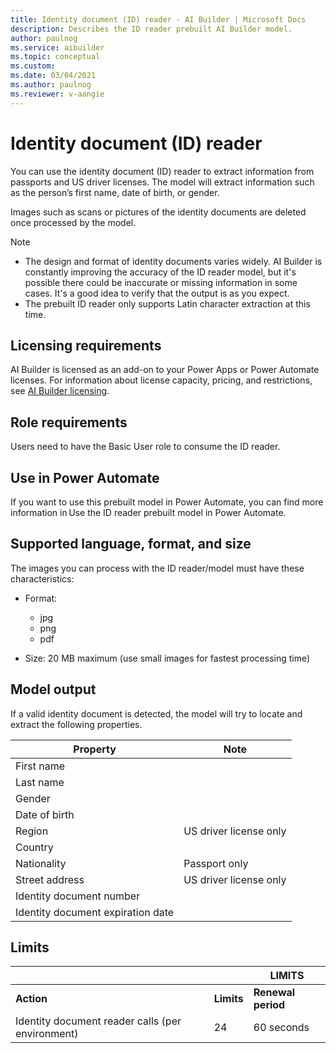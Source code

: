 ```yaml
---
title: Identity document (ID) reader - AI Builder | Microsoft Docs
description: Describes the ID reader prebuilt AI Builder model.
author: paulnog
ms.service: aibuilder
ms.topic: conceptual
ms.custom: 
ms.date: 03/04/2021
ms.author: paulnog
ms.reviewer: v-aangie
---
```


# Identity document (ID) reader

You can use the identity document (ID) reader to extract information from passports and US driver licenses. The model will extract information such as the person’s first name, date of birth, or gender.

Images such as scans or pictures of the identity documents are deleted once processed by the model.

> [!NOTE]
> - The design and format of identity documents varies widely. AI Builder is constantly improving the accuracy of the ID reader model, but it's possible there could be inaccurate or missing information in some cases. It's a good idea to verify that the output is as you expect.
> - The prebuilt ID reader only supports Latin character extraction at this time.

## Licensing requirements

AI Builder is licensed as an add-on to your Power Apps or Power Automate licenses. For information about license capacity, pricing, and restrictions, see [AI Builder licensing](/ai-builder/administer-licensing).

## Role requirements

Users need to have the Basic User role to consume the ID reader.

<!-- **Use in Power Apps** (we’ll light up this section when Power Apps will show the ID reader)
If you want to use this prebuilt model in Power Apps, you use the business card reader component. More information: Use the business card reader component in canvas apps and Use the business card reader component in model-driven apps -->

## Use in Power Automate

If you want to use this prebuilt model in Power Automate, you can find more information in Use the ID reader prebuilt model in Power Automate. <!-- Angie will link to id-reader-use.md when it's created. -->

## Supported language, format, and size

The images you can process with the ID reader/model must have these characteristics:

- Format:
   - jpg
   - png
   - pdf

- Size: 20 MB maximum (use small images for fastest processing time)

## Model output

If a valid identity document is detected, the model will try to locate and extract the following properties.

|Property  |Note  |
|---------|---------|
|First name     |         |
|Last name     |         |
|Gender     |         |
|Date of birth     |         |
|Region     | US driver license only        |
|Country     |         |
|Nationality     | Passport only        |
|Street address     | US driver license only        |
|Identity document number     |         |
|Identity document expiration date     |         |

## Limits

|  |  |LIMITS  |
|---------|---------|---------|
|**Action**     |    **Limits**     | **Renewal period**        |
|Identity document reader calls (per environment)    | 24        | 60 seconds        |
